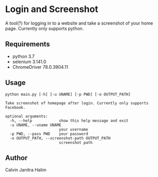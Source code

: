 # Login and Screenshot

A tool(?) for logging in to a website and take a screenshot of your home page.
Currently only supports python.

## Requirements

- python 3.7
- selenium 3.141.0
- ChromeDriver 78.0.3904.11

## Usage
```
python main.py [-h] [-u UNAME] [-p PWD] [-o OUTPUT_PATH]

Take screenshot of homepage after login. Currently only supports Facebook.

optional arguments:
  -h, --help            show this help message and exit
  -u UNAME, --uname UNAME
                        your username
  -p PWD, --pass PWD    your password
  -o OUTPUT_PATH, --screenshot-path OUTPUT_PATH
                        screenshot path
```

## Author

Calvin Janitra Halim